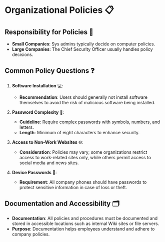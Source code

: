 # Organizational Policies 📋

## Responsibility for Policies 👥
- **Small Companies**: Sys admins typically decide on computer policies.
- **Large Companies**: The Chief Security Officer usually handles policy decisions.

## Common Policy Questions ❓

1. **Software Installation** 💻:
   - **Recommendation**: Users should generally not install software themselves to avoid the risk of malicious software being installed.

2. **Password Complexity** 🔐:
   - **Guideline**: Require complex passwords with symbols, numbers, and letters.
   - **Length**: Minimum of eight characters to enhance security.

3. **Access to Non-Work Websites** 🌐:
   - **Consideration**: Policies may vary; some organizations restrict access to work-related sites only, while others permit access to social media and news sites.

4. **Device Passwords** 📱:
   - **Requirement**: All company phones should have passwords to protect sensitive information in case of loss or theft.

## Documentation and Accessibility 🗂️
- **Documentation**: All policies and procedures must be documented and stored in accessible locations such as internal Wiki sites or file servers.
- **Purpose**: Documentation helps employees understand and adhere to company policies.

